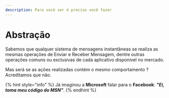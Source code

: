 ```yaml
---
description: Para você ser é preciso você fazer
---
```


# Abstração

Sabemos que qualquer sistema de mensagens instantâneas se realiza as mesmas operações de Enviar e Receber Mensagem, dentre outras operações comuns ou exclusivas de cada aplicativo disponível no mercado.

Mas será se as ações realizadas contém o mesmo comportamento ? Acreditamos que não.

{% hint style="info" %}
Já imaginou a **Microsoft** falar para o **Facebook**: _**"Ei, toma meu código do MSN"**_.
{% endhint %}
